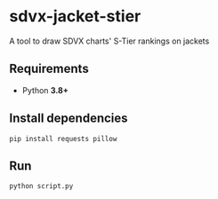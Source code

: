 # sdvx-jacket-stier

A tool to draw SDVX charts' S-Tier rankings on jackets

## Requirements

- Python **3.8+**

## Install dependencies

```
pip install requests pillow
```

## Run

```
python script.py
```
